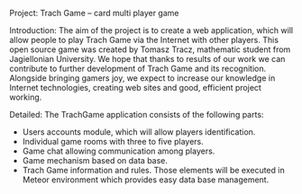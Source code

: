 Project: Trach Game – card multi player game

Introduction: The aim of the project is to create a web application, which will allow people to play Trach Game via the Internet with other players. This open source game was created by Tomasz Tracz, mathematic student from Jagiellonian University. We hope that thanks to results of our work we can contribute to further development of Trach Game and its recognition. Alongside bringing gamers joy, we expect to increase our knowledge in Internet technologies, creating web sites and good, efficient  project working. 

Detailed:
The TrachGame application consists of the following parts:
- Users accounts module, which will allow players identification.
- Individual game rooms with three to five players.
- Game chat allowing communication among players.
- Game mechanism based on data base.
- Trach Game information and rules.
Those elements will be executed in Meteor environment which provides easy
data base management.
